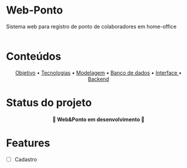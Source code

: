 <h1 aling="center"> Web-Ponto </h1>
Sistema web para registro de ponto de colaboradores em home-office
<br></br>

<h1> Conteúdos </h1>

<p align="center">
    <a href="#Objetivo">Objetivo</a> • 
    <a href="#Tecnologias">Tecnologias</a> •
    <a href="#Modelagem BD">Modelagem</a> • 
    <a href="#BD"> Banco de dados</a> • 
    <a href="#Interface"> Interface </a> • 
    <a href="#Backend"> Backend </a>
</p>

<h1> Status do projeto </h1>

<h4 align="center"> 🚧 Web&Ponto em desenvolvimento 🚧 </h4>

<h1> Features </h1>

- [ ] Cadastro